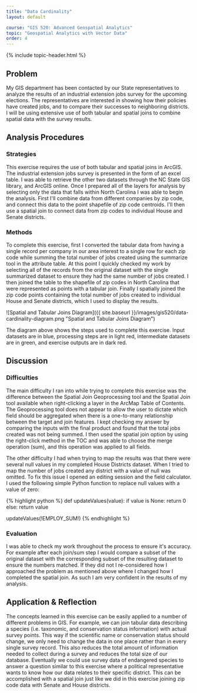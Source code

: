 ```yaml
---
title: "Data Cardinality"
layout: default

course: "GIS 520: Advanced Geospatial Analytics"
topic: "Geospatial Analytics with Vector Data"
order: 4
---
```


{% include topic-header.html %}

## Problem

My GIS department has been contacted by our State representatives to analyze the results of an industrial extension jobs survey for the upcoming elections.  The representatives are interested in showing how their policies have created jobs, and to compare their successes to neighboring districts.  I will be using extensive use of both tabular and spatial joins to combine spatial data with the survey results.

## Analysis Procedures

### Strategies

This exercise requires the use of both tabular and spatial joins in ArcGIS.  The industrial extension jobs survey is presented in the form of an excel table.  I was able to retrieve the other two datasets through the NC State GIS library, and ArcGIS online.  Once I prepared all of the layers for analysis by selecting only the data that falls within North Carolina I was able to begin the analysis.  First I'll combine data from different companies by zip code, and connect this data to the point shapefile of zip code centroids.  I'll then use a spatial join to connect data from zip codes to individual House and Senate districts.

### Methods

To complete this exercise, first I converted the tabular data from having a single record per company in our area interest to a single row for each zip code while summing the total number of jobs created using the summarize tool in the attribute table.  At this point I quickly checked my work by selecting all of the records from the original dataset with the single summarized dataset to ensure they had the same number of jobs created.  I then joined the table to the shapefile of zip codes in North Carolina that were represented as points with a tabular join.  Finally I spatially joined the zip code points containing the total number of jobs created to individual House and Senate districts, which I used to display the results.

![Spatial and Tabular Joins Diagram]({{ site.baseurl }}/images/gis520/data-cardinality-diagram.png "Spatial and Tabular Joins Diagram")

The diagram above shows the steps used to complete this exercise.  Input datasets are in blue, processing steps are in light red, intermediate datasets are in green, and exercise outputs are in dark red.

## Discussion

### Difficulties

The main difficulty I ran into while trying to complete this exercise was the difference between the Spatial Join Geoprocessing tool and the Spatial Join tool available when right-clicking a layer in the ArcMap Table of Contents.  The Geoprocessing tool does not appear to allow the user to dictate which field should be aggregated when there is a one-to-many relationship between the target and join features.  I kept checking my answer by comparing the inputs with the final product and found that the total jobs created was not being summed.  I then used the spatial join option by using the right-click method in the TOC and was able to choose the merge operation (sum), and this operation was applied to all fields.

The other difficulty I had when trying to map the results was that there were several null values in my completed House Districts dataset.  When I tried to map the number of jobs created any district with a value of null was omitted.  To fix this issue I opened an editing session and the field calculator.  I used the following simple Python function to replace null values with a value of zero:  

{% highlight python %}
def updateValues(value):
    if value is None:
        return 0
    else:
        return value

updateValues(!EMPLOY_SUM!)
{% endhighlight %}

### Evaluation

I was able to check my work throughout the process to ensure it's accuracy.  For example after each join/sum step I would compare a subset of the original dataset with the corresponding subset of the resulting dataset to ensure the numbers matched.  If they did not I re-considered how I approached the problem as mentioned above where I changed how I completed the spatial join.  As such I am very confident in the results of my analysis.

## Application & Reflection

The concepts learned in this exercise can be easily applied to a number of different problems in GIS.  For example, we can join tabular data describing a species (i.e. taxonomic, and conservation status information) with actual survey points.  This way if the scientific name or conservation status should change, we only need to change the data in one place rather than in every single survey record.  This also reduces the total amount of information needed to collect during a survey and reduces the total size of our database.  Eventually we could use survey data of endangered species to answer a question similar to this exercise where a political representative wants to know how our data relates to their specific district.  This can be accomplished with a spatial join just like we did in this exercise joining zip code data with Senate and House districts.